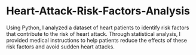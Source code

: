 # Heart-Attack-Risk-Factors-Analysis
Using Python, I analyzed a dataset of heart patients to identify risk factors that contribute to the risk of heart attack. Through statistical analysis, I provided medical instructions to help patients reduce the effects of these risk factors and avoid sudden heart attacks.
